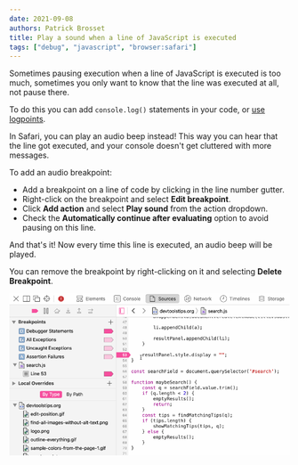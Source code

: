```yaml
---
date: 2021-09-08
authors: Patrick Brosset
title: Play a sound when a line of JavaScript is executed
tags: ["debug", "javascript", "browser:safari"]
---
```

Sometimes pausing execution when a line of JavaScript is executed is too much, sometimes you only want to know that the line was executed at all, not pause there.

To do this you can add `console.log()` statements in your code, or [use logpoints](/tips/en/use-logpoints/).

In Safari, you can play an audio beep instead! This way you can hear that the line got executed, and your console doesn't get cluttered with more messages.

To add an audio breakpoint:

* Add a breakpoint on a line of code by clicking in the line number gutter.
* Right-click on the breakpoint and select **Edit breakpoint**.
* Click **Add action** and select **Play sound** from the action dropdown.
* Check the **Automatically continue after evaluating** option to avoid pausing on this line.

And that's it! Now every time this line is executed, an audio beep will be played.

You can remove the breakpoint by right-clicking on it and selecting **Delete Breakpoint**.

![Animation showing how to add the audio breakpoint in Safari Web Inspector.](/assets/img/play-sound-on-js-execution.gif)
